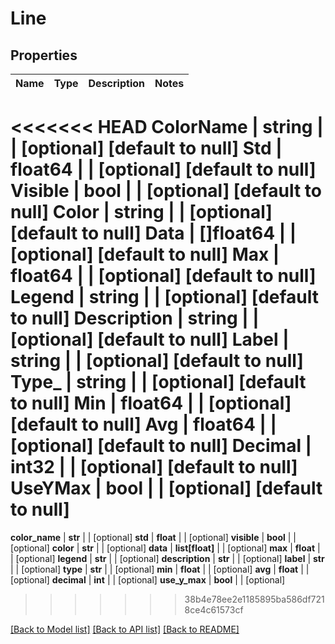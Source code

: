 # Line

## Properties
Name | Type | Description | Notes
------------ | ------------- | ------------- | -------------
<<<<<<< HEAD
**ColorName** | **string** |  | [optional] [default to null]
**Std** | **float64** |  | [optional] [default to null]
**Visible** | **bool** |  | [optional] [default to null]
**Color** | **string** |  | [optional] [default to null]
**Data** | **[]float64** |  | [optional] [default to null]
**Max** | **float64** |  | [optional] [default to null]
**Legend** | **string** |  | [optional] [default to null]
**Description** | **string** |  | [optional] [default to null]
**Label** | **string** |  | [optional] [default to null]
**Type_** | **string** |  | [optional] [default to null]
**Min** | **float64** |  | [optional] [default to null]
**Avg** | **float64** |  | [optional] [default to null]
**Decimal** | **int32** |  | [optional] [default to null]
**UseYMax** | **bool** |  | [optional] [default to null]
=======
**color_name** | **str** |  | [optional] 
**std** | **float** |  | [optional] 
**visible** | **bool** |  | [optional] 
**color** | **str** |  | [optional] 
**data** | **list[float]** |  | [optional] 
**max** | **float** |  | [optional] 
**legend** | **str** |  | [optional] 
**description** | **str** |  | [optional] 
**label** | **str** |  | [optional] 
**type** | **str** |  | [optional] 
**min** | **float** |  | [optional] 
**avg** | **float** |  | [optional] 
**decimal** | **int** |  | [optional] 
**use_y_max** | **bool** |  | [optional] 
>>>>>>> 38b4e78ee2e1185895ba586df7218ce4c61573cf

[[Back to Model list]](../README.md#documentation-for-models) [[Back to API list]](../README.md#documentation-for-api-endpoints) [[Back to README]](../README.md)


